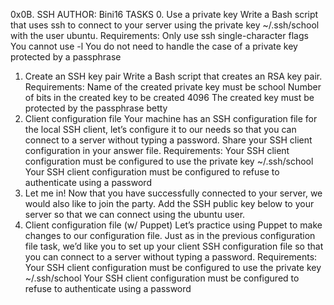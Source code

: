 0x0B. SSH
AUTHOR: Bini16
TASKS
0. Use a private key
Write a Bash script that uses ssh to connect to your server using the private key ~/.ssh/school with the user ubuntu.
Requirements:
Only use ssh single-character flags
You cannot use -l
You do not need to handle the case of a private key protected by a passphrase
1. Create an SSH key pair
Write a Bash script that creates an RSA key pair.
Requirements:
Name of the created private key must be school
Number of bits in the created key to be created 4096
The created key must be protected by the passphrase betty
2. Client configuration file
Your machine has an SSH configuration file for the local SSH client, let’s configure it to our needs so that you can connect to a server without typing a password. Share your SSH client configuration in your answer file.
Requirements:
Your SSH client configuration must be configured to use the private key ~/.ssh/school
Your SSH client configuration must be configured to refuse to authenticate using a password
3. Let me in!
Now that you have successfully connected to your server, we would also like to join the party.
Add the SSH public key below to your server so that we can connect using the ubuntu user.
4. Client configuration file (w/ Puppet)
Let’s practice using Puppet to make changes to our configuration file. Just as in the previous configuration file task, we’d like you to set up your client SSH configuration file so that you can connect to a server without typing a password.
Requirements:
Your SSH client configuration must be configured to use the private key ~/.ssh/school
Your SSH client configuration must be configured to refuse to authenticate using a password
